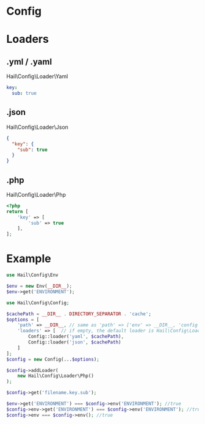 # Config

# Loaders
## .yml / .yaml
Hail\Config\Loader\Yaml
```yaml
key:
  sub: true  
```
## .json
Hail\Config\Loader\Json
```json
{
  "key": {
    "sub": true
  }
}
```
## .php
Hail\Config\Loader\Php
```php
<?php
return [
    'key' => [
        'sub' => true
    ],
];

```
# Example
```php
use Hail\Config\Env

$env = new Env(__DIR__);
$env->get('ENVIRONMENT');

use Hail\Config\Config;

$cachePath = __DIR__ . DIRECTORY_SEPARATOR . 'cache';
$options = [
    'path' => __DIR__, // same as 'path' => ['env' => __DIR__, 'config' => __DIR__ . DIRECTORY_SEPARATOR . 'config'],
    'loaders' => [  // if empty, the default loader is Hail\Config\Loader\Php 
        Config::loader('yaml', $cachePath),
        Config::loader('json', $cachePath)
    ]
];
$config = new Config(...$options);

$config->addLoader(
    new Hail\Config\Loader\Php()
);

$config->get('filename.key.sub');

$env->get('ENVIRONMENT') === $config->env('ENVIRONMENT'); //true
$config->env->get('ENVIRONMENT') === $config->env('ENVIRONMENT'); //true
$config->env === $config->env(); //true
```
